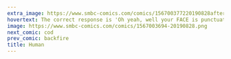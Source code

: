 ```yaml
---
extra_image: https://www.smbc-comics.com/comics/156700377220190828after.png
hovertext: The correct response is 'Oh yeah, well your FACE is punctuated by the deaths of loved ones!'
image: https://www.smbc-comics.com/comics/1567003694-20190828.png
next_comic: cod
prev_comic: backfire
title: Human
---
```


